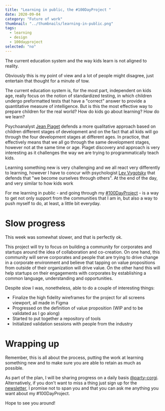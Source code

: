 ```yaml
---
title: "Learning in public, the #100DayProject "
date: 2020-09-04
category: "Future of work"
thumbnail: "../thumbnails/learning-in-public.png"
tags:
  - learning
  - design
  - 100dayproject
selected: "no"
---
```


The current education system and the way kids learn is not aligned to reality.

Obviously this is my point of view and a lot of people might disagree, just entertain that thought for a minute of tow. 

The current education system is, for the most part, independent on kids age, really focus on the notion of standardized testing, in which children undergo preformatted tests that have a "correct" answer to provide a quantitative measure of intelligence. But is this the most effective way to prepare children for the real world? How do kids go about learning? How do we learn? 

Psychoanalyst [Jean Piaget](https://en.wikipedia.org/wiki/Jean_Piaget) defends a more qualitative approach based on children different stages of development and on the fact that all kids will go through the four development stages at different ages. In practice, that effectively means that we all go through the same development stages, however not at the same time or age. Piaget discovery and approach is very interesting as it challenges the way we are trying to programmatically teach kids.

Learning something new is very challenging and we all react very differently to learning, however I have to concur with psychologist [Lev Vygotsky](https://en.wikipedia.org/wiki/Lev_Vygotsky) that defends that "we become ourselves through others". At the end of the day, and very similar to how kids work  

For me learning in public - and going through my [#100DayProject](https://www.tiagofsanchez.com/blog/2020-08-20-about-having-a-100-day-project-mindset/) - is a way to get not only support from the communities that I am in, but also a way to push myself to do, at least, a little bit everyday.


# Slow progress

This week was somewhat slower, and that is perfectly ok.

This project will try to focus on building a community for corporates and startups around the idea of collaboration and co-creation. On one hand, this community will serve corporates and people that are trying to drive change in a corporate environment and believe that tapping on value propositions from outside of their organization will drive value. On the other hand this will help startups on their engagements with corporates by establishing a common language, understanding and opportunities. 

Despite slow I was, nonetheless, able to do a couple of interesting things:
- Finalize the high fidelity wireframes for the project for all screens viewport, all made in Figma
- Progressed on the definition of value proposition (WIP and to be validated as I go along)
- Started to put together a repository of tools
- Initialized validation sessions with people from the industry

# Wrapping up

Remember, this is all about the process, putting the work at learning something new and to make sure you are able to retain as much as possible.

As part of the plan, I will be sharing progress on a daily basis [@party-corgi](https://www.partycorgi.com/). Alternatively, if you don't want to miss a thing just sign up for the 
[newsletter](https://tiagofsanchez.ck.page/c6b98eda74), I promise not to span you and that you can ask me anything you want about my #100DayProject.

Hope to see you around!







